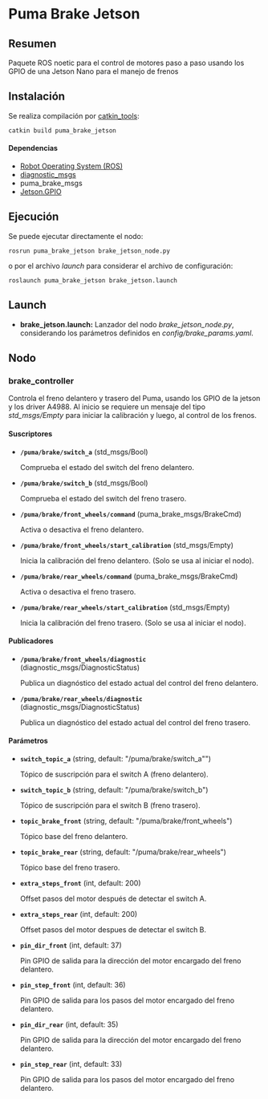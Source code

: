 # Puma Brake Jetson

## Resumen

Paquete ROS noetic para el control de motores paso a paso usando los GPIO de una Jetson Nano para el manejo de frenos

## Instalación

Se realiza compilación por [catkin_tools](https://catkin-tools.readthedocs.io/en/latest/):

    catkin build puma_brake_jetson

#### Dependencias

- [Robot Operating System (ROS)](http://wiki.ros.org)
- [diagnostic_msgs](http://wiki.ros.org/diagnostic_msgs)
- puma_brake_msgs
- [Jetson.GPIO](https://github.com/NVIDIA/jetson-gpio)

## Ejecución

Se puede ejecutar directamente el nodo:

    rosrun puma_brake_jetson brake_jetson_node.py

o por el archivo _launch_ para considerar el archivo de configuración:

    roslaunch puma_brake_jetson brake_jetson.launch

## Launch

- **brake_jetson.launch:** Lanzador del nodo _brake_jetson_node.py_, considerando los parámetros definidos en _config/brake_params.yaml_.

## Nodo

### brake_controller

Controla el freno delantero y trasero del Puma, usando los GPIO de la jetson y los driver A4988. Al inicio se requiere un mensaje del tipo _std_msgs/Empty_ para iniciar la calibración y luego, al control de los frenos.

#### Suscriptores

- **`/puma/brake/switch_a`** (std_msgs/Bool)

  Comprueba el estado del switch del freno delantero.

- **`/puma/brake/switch_b`** (std_msgs/Bool)

  Comprueba el estado del switch del freno trasero.

- **`/puma/brake/front_wheels/command`** (puma_brake_msgs/BrakeCmd)

  Activa o desactiva el freno delantero.

- **`/puma/brake/front_wheels/start_calibration`** (std_msgs/Empty)

  Inicia la calibración del freno delantero. (Solo se usa al iniciar el nodo).

- **`/puma/brake/rear_wheels/command`** (puma_brake_msgs/BrakeCmd)

  Activa o desactiva el freno trasero.

- **`/puma/brake/rear_wheels/start_calibration`** (std_msgs/Empty)

  Inicia la calibración del freno trasero. (Solo se usa al iniciar el nodo).

#### Publicadores

- **`/puma/brake/front_wheels/diagnostic`** (diagnostic_msgs/DiagnosticStatus)

  Publica un diagnóstico del estado actual del control del freno delantero.

- **`/puma/brake/rear_wheels/diagnostic`** (diagnostic_msgs/DiagnosticStatus)

  Publica un diagnóstico del estado actual del control del freno trasero.

#### Parámetros

- **`switch_topic_a`** (string, default: "/puma/brake/switch_a"")

  Tópico de suscripción para el switch A (freno delantero).

- **`switch_topic_b`** (string, default: "/puma/brake/switch_b")

  Tópico de suscripción para el switch B (freno trasero).

- **`topic_brake_front`** (string, default: "/puma/brake/front_wheels")

  Tópico base del freno delantero.

- **`topic_brake_rear`** (string, default: "/puma/brake/rear_wheels")

  Tópico base del freno trasero.

- **`extra_steps_front`** (int, default: 200)

  Offset pasos del motor después de detectar el switch A.

- **`extra_steps_rear`** (int, default: 200)

  Offset pasos del motor despues de detectar el switch B.

- **`pin_dir_front`** (int, default: 37)

  Pin GPIO de salida para la dirección del motor encargado del freno delantero.

- **`pin_step_front`** (int, default: 36)

  Pin GPIO de salida para los pasos del motor encargado del freno delantero.

- **`pin_dir_rear`** (int, default: 35)

  Pin GPIO de salida para la dirección del motor encargado del freno delantero.

- **`pin_step_rear`** (int, default: 33)

  Pin GPIO de salida para los pasos del motor encargado del freno delantero.
